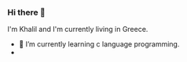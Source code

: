 ### Hi there 👋

I'm Khalil and I'm currently living in Greece.

- 🌱 I’m currently learning c language programming.
- 
